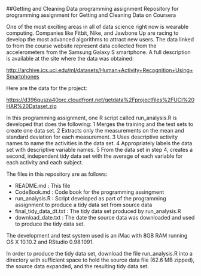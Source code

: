 ##Getting and Cleaning Data programming assignment
Repository for programming assignment for Getting and Cleaning Data on Coursera

One of the most exciting areas in all of data science right now is wearable computing. Companies like Fitbit, Nike, and Jawbone Up are racing to develop the most advanced algorithms to attract new users. The data linked to from the course website represent data collected from the accelerometers from the Samsung Galaxy S smartphone. A full description is available at the site where the data was obtained:

http://archive.ics.uci.edu/ml/datasets/Human+Activity+Recognition+Using+Smartphones

Here are the data for the project:

https://d396qusza40orc.cloudfront.net/getdata%2Fprojectfiles%2FUCI%20HAR%20Dataset.zip

In this programming assignment, one R script called run_analysis.R is developed that does the following: 
1 Merges the training and the test sets to create one data set. 
2 Extracts only the measurements on the mean and standard deviation for each measurement. 
3 Uses descriptive activity names to name the activities in the data set. 
4 Appropriately labels the data set with descriptive variable names. 
5 From the data set in step 4, creates a second, independent tidy data set with the average of each variable for each activity and each subject.

The files in this repository are as follows:
- README.md : This file
- CodeBook.md : Code book for the programming assingment
- run_analysis.R : Script developed as part of the programming assignment to produce a tidy data set from source data
- final_tidy_data_dt.txt : The tidy data set produced by run_analysis.R
- download_date.txt : The date the source data was downloaded and used to produce the tidy data set.

The development and test system used is an iMac with 8GB RAM running OS X 10.10.2 and RStudio 0.98.1091.

In order to produce the tidy data set, download the file run_analysis.R into a directory with sufficient space to hold the source data file (62.6 MB zipped), the source data expanded, and the resulting tidy data set.

